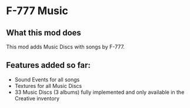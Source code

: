 # F-777 Music

## What this mod does

This mod adds Music Discs with songs by F-777.

## Features added so far:

- Sound Events for all songs
- Textures for all Music Discs
- 33 Music Discs (3 albums) fully implemented and only available in the Creative inventory 
